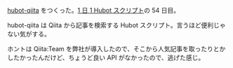 [hubot-qiita][gh:bouzuya/hubot-qiita] をつくった。[1 日 1 Hubot スクリプト][hubot-script-per-day]の 54 日目。

hubot-qiita は Qiita から記事を検索する Hubot スクリプト。言うほど便利じゃない気がする。

ホントは Qiita:Team を弊社が導入したので、そこから人気記事を取ったりとかしたかったんだけど、ちょうど良い API がなかったので、逃げた感じ。

[gh:bouzuya/hubot-qiita]: https://github.com/bouzuya/hubot-qiita
[hubot-script-per-day]: http://blog.bouzuya.net/posts?tags=hubot-script-per-day
